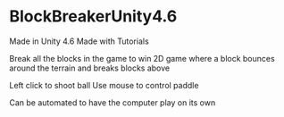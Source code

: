 # BlockBreakerUnity4.6

Made in Unity 4.6
Made with Tutorials

Break all the blocks in the game to win
2D game where a block bounces around the terrain and breaks blocks above

Left click to shoot ball
Use mouse to control paddle

Can be automated to have the computer play on its own

